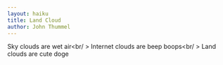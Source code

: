 ```yaml
---
layout: haiku
title: Land Cloud
author: John Thummel
---
```


Sky clouds are wet air<br/ >
Internet clouds are beep boops<br/ >
Land clouds are cute doge
